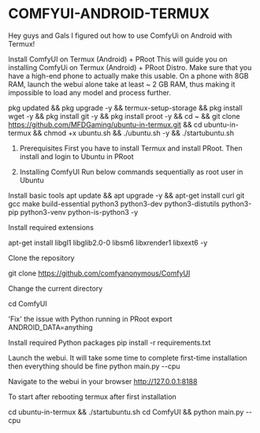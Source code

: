 # COMFYUI-ANDROID-TERMUX
Hey guys and Gals I figured out how to use ComfyUi on Android with Termux!



Install ComfyUI on Termux (Android) + PRoot
This will guide you on installing ComfyUi on Termux (Android) + PRoot Distro. Make sure that you have a high-end phone to actually make this usable. On a phone with 8GB RAM, launch the webui alone take at least ~ 2 GB RAM, thus making it impossible to load any model and process further.


pkg updated && pkg upgrade -y && termux-setup-storage &&
pkg install wget -y && pkg install git -y && pkg install proot -y &&
cd ~ && git clone https://github.com/MFDGaming/ubuntu-in-termux.git && cd ubuntu-in-termux && chmod +x ubuntu.sh && ./ubuntu.sh -y && ./startubuntu.sh 



1. Prerequisites
First you have to install Termux and install PRoot. Then install and login to Ubuntu in PRoot

2. Installing ComfyUI 
Run below commands sequentially as root user in Ubuntu

Install basic tools
apt update && apt upgrade -y && apt-get install curl git gcc make build-essential python3 python3-dev python3-distutils python3-pip python3-venv python-is-python3 -y 

Install required extensions

apt-get install libgl1 libglib2.0-0 libsm6 libxrender1 libxext6 -y

Clone the repository

git clone https://github.com/comfyanonymous/ComfyUI

Change the current directory

cd ComfyUI

'Fix' the issue with Python running in PRoot
export ANDROID_DATA=anything 

Install required Python packages
pip install -r requirements.txt 

Launch the webui. It will take some time to complete first-time installation then everything should be fine
python main.py --cpu

Navigate to the webui in your browser
http://127.0.0.1:8188

To start after rebooting termux after first installation 

cd ubuntu-in-termux && ./startubuntu.sh
cd ComfyUI && python main.py --cpu
